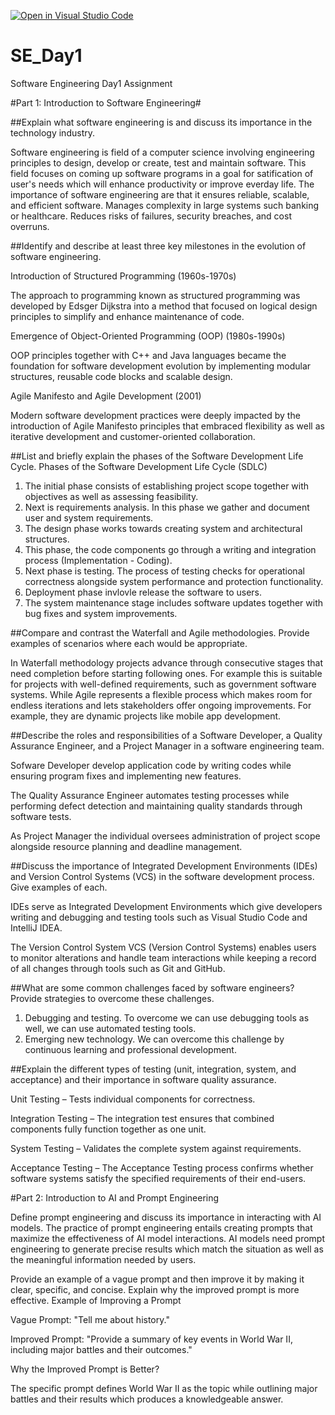 [![Open in Visual Studio Code](https://classroom.github.com/assets/open-in-vscode-2e0aaae1b6195c2367325f4f02e2d04e9abb55f0b24a779b69b11b9e10269abc.svg)](https://classroom.github.com/online_ide?assignment_repo_id=18345428&assignment_repo_type=AssignmentRepo)
# SE_Day1
Software Engineering Day1 Assignment

#Part 1: Introduction to Software Engineering#

##Explain what software engineering is and discuss its importance in the technology industry. 

Software engineering is field of a computer science involving engineering principles to design, develop or create, test and maintain software. This field focuses on coming up software programs in a goal for satification of user's needs which will enhance productivity or improve everday life. The importance of software engineering are that it ensures reliable, scalable, and efficient software. Manages complexity in large systems such banking or healthcare. Reduces risks of failures, security breaches, and cost overruns.


##Identify and describe at least three key milestones in the evolution of software engineering.

Introduction of Structured Programming (1960s-1970s)

The approach to programming known as structured programming was developed by Edsger Dijkstra into a method that focused on logical design principles to simplify and enhance maintenance of code.

Emergence of Object-Oriented Programming (OOP) (1980s-1990s)

OOP principles together with C++ and Java languages became the foundation for software development evolution by implementing modular structures, reusable code blocks and scalable design.

Agile Manifesto and Agile Development (2001)

Modern software development practices were deeply impacted by the introduction of Agile Manifesto principles that embraced flexibility as well as iterative development and customer-oriented collaboration.


##List and briefly explain the phases of the Software Development Life Cycle.
Phases of the Software Development Life Cycle (SDLC)

1. The initial phase consists of establishing project scope together with objectives as well as assessing feasibility.
2. Next is requirements analysis. In this phase we gather and document user and system requirements.
3. The design phase works towards creating system and architectural structures.
4. This phase, the code components go through a writing and integration process (Implementation - Coding).
5. Next phase is testing. The process of testing checks for operational correctness alongside system performance and protection functionality.
6. Deployment phase invlovle release the software to users.
7. The system maintenance stage includes software updates together with bug fixes and system improvements.


##Compare and contrast the Waterfall and Agile methodologies. Provide examples of scenarios where each would be appropriate.

In Waterfall methodology projects advance through consecutive stages that need completion before starting following ones. For example this is suitable for projects with well-defined requirements, such as government software systems.
While Agile represents a flexible process which makes room for endless iterations and lets stakeholders offer ongoing improvements. For example, they are dynamic projects like mobile app development.


##Describe the roles and responsibilities of a Software Developer, a Quality Assurance Engineer, and a Project Manager in a software engineering team.

Sofware Developer develop application code by writing codes while ensuring program fixes and implementing new features.

The Quality Assurance Engineer automates testing processes while performing defect detection and maintaining quality standards through software tests.

As Project Manager the individual oversees administration of project scope alongside resource planning and deadline management.



##Discuss the importance of Integrated Development Environments (IDEs) and Version Control Systems (VCS) in the software development process. Give examples of each.

IDEs serve as Integrated Development Environments which give developers writing and debugging and testing tools such as Visual Studio Code and IntelliJ IDEA.

The Version Control System VCS (Version Control Systems) enables users to monitor alterations and handle team interactions while keeping a record of all changes through tools such as Git and GitHub.



##What are some common challenges faced by software engineers? Provide strategies to overcome these challenges.

1. Debugging and testing. To overcome we can use debugging tools as well, we can use automated testing tools.
2. Emerging new technology. We can overcome this challenge by continuous learning and professional development. 


##Explain the different types of testing (unit, integration, system, and acceptance) and their importance in software quality assurance.

Unit Testing – Tests individual components for correctness.

Integration Testing – The integration test ensures that combined components fully function together as one unit.

System Testing – Validates the complete system against requirements.

Acceptance Testing – The Acceptance Testing process confirms whether software systems satisfy the specified requirements of their end-users.

#Part 2: Introduction to AI and Prompt Engineering


Define prompt engineering and discuss its importance in interacting with AI models.
The practice of prompt engineering entails creating prompts that maximize the effectiveness of AI model interactions. AI models need prompt engineering to generate precise results which match the situation as well as the meaningful information needed by users.

Provide an example of a vague prompt and then improve it by making it clear, specific, and concise. Explain why the improved prompt is more effective.
Example of Improving a Prompt

Vague Prompt: "Tell me about history."

Improved Prompt: "Provide a summary of key events in World War II, including major battles and their outcomes."

Why the Improved Prompt is Better?

The specific prompt defines World War II as the topic while outlining major battles and their results which produces a knowledgeable answer.
